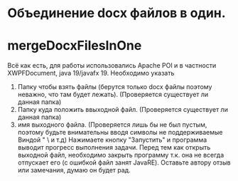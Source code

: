 # Объединение docx файлов в один.
# mergeDocxFilesInOne
Всё как есть, для работы использовались Apache POI и в частности XWPFDocument, java 19/javafx 19.
Необходимо указать 
1. Папку чтобы взять файлы (берутся только docx файлы поэтому неважно, что там будет лежать). (Проверяется существует ли данная папка)
2. Папку куда положить ввыходной файл. (Проверяется существует ли данная папка)
3. имя выходного файла. (Проверяется лишь бы не был пустым, поэтому будьте внимательны вводя символы не поддерживаемые Виндой " \ и т.д)
Нажимаете кнопку "Запустить" и программа выводит прогресс выполнения задачи.
Перед тем как открыть выходной файл, необходимо закрыть программу т.к. она не всегда отпускает его (с ошибкой файл занят JavaRE).
Оставьте автору отзыв или замечания, думаю он будет рад.
